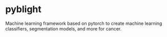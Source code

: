 # pyblight

Machine learning framework based on pytorch to create machine
learning classifiers, segmentation models, and more for cancer.
